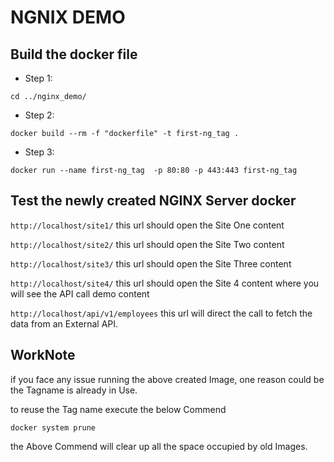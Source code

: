# NGNIX DEMO

## Build the docker file 
* Step 1:

`cd ../nginx_demo/`

* Step 2:

` docker build --rm -f "dockerfile" -t first-ng_tag . `

* Step 3: 

`docker run --name first-ng_tag  -p 80:80 -p 443:443 first-ng_tag`

## Test the newly created NGINX Server docker  

`http://localhost/site1/` this url should open the Site One content 

`http://localhost/site2/` this url should open the Site Two content 

`http://localhost/site3/` this url should open the Site Three content 

`http://localhost/site4/` this url should open the Site 4 content where you will see the API call demo content 

`http://localhost/api/v1/employees` this url will direct the call to fetch the data from an External API.


## WorkNote

if you face any issue running the above created Image, one reason could be the Tagname is already in Use.

to reuse the Tag name execute the below Commend

`docker system prune`

the Above Commend will clear up all the space occupied by old Images.